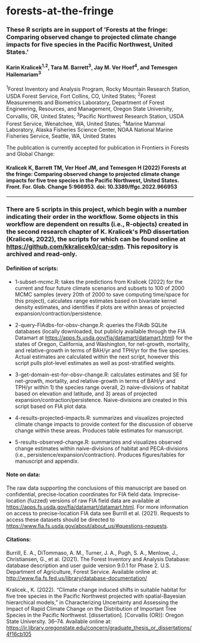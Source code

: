 # forests-at-the-fringe
### These R scripts are in support of 'Forests at the fringe: Comparing observed change to projected climate change impacts for five species in the Pacific Northwest, United States.'
#### Karin Kralicek<sup>1,2</sup>, Tara M. Barrett<sup>3</sup>, Jay M. Ver Hoef<sup>4</sup>, and Temesgen Hailemariam<sup>3</sup> 
<sup>1</sup>Forest Inventory and Analysis Program, Rocky Mountain Research Station, USDA Forest Service, Fort Collins, CO, United States; <sup>2</sup>Forest Measurements and Biometrics Laboratory, Department of Forest Engineering, Resources, and Management, Oregon State University, Corvallis, OR, United States; <sup>3</sup>Pacific Northwest Research Station, USDA Forest Service, Wenatchee, WA, United States; <sup>4</sup>Marine Mammal Laboratory, Alaska Fisheries Science Center, NOAA National Marine Fisheries Service, Seattle, WA, United States

The publication is currently accepted for publication in Frontiers in Forests and Global Change:

#### Kralicek K, Barrett TM, Ver Hoef JM, and Temesgen H (2022) Forests at the fringe: Comparing observed change to projected climate change impacts for five tree species in the Pacific Northwest, United States. Front. For. Glob. Change 5:966953. doi: 10.3389/ffgc.2022.966953

---
### There are 5 scripts in this project, which begin with a number indicating their order in the workflow. Some objects in this workflow are dependent on results (i.e., R-objects) created in the second research chapter of K. Kralicek's PhD dissertation (Kralicek, 2022), the scripts for which can be found online at https://github.com/kkralicek0/car-sdm. This repository is archived and read-only.

#### Definition of scripts:

* 1-subset-mcmc.R: takes the predictions from Kralicek (2022) for the current and four future climate scenarios and subsets to 100 of 2000 MCMC samples (every 20th of 2000 to save computing time/space for this project), calculates range estimates based on bivariate kernel density estimates, and identifies if plots are within areas of projected expansion/contraction/persistence.

* 2-query-FIAdbs-for-obsv-change.R: queries the FIAdb SQLite databases (locally downloaded, but publicly available through the FIA Datamart at https://apps.fs.usda.gov/fia/datamart/datamart.html) for the states of Oregon, California, and Washington, for net-growth, mortality, and relative-growth in terms of BAH/yr and TPH/yr for the five species. Actual estimates are calculated within the next script, however this script pulls plot-level estimates as well as post-stratified weights.

* 3-get-domain-est-for-obsv-change.R: calculates estimates and SE for net-growth, mortality, and relative-growth in terms of BAH/yr and TPH/yr within 1) the species range overall, 2) naive-divisions of habitat based on elevation and latitude, and 3) areas of projected expansion/contraction/persistence. Naive-divisions are created in this script based on FIA plot data.

* 4-results-projected-impacts.R: summarizes and visualizes projected climate change impacts to provide context for the discussion of observe change within these areas. Produces table estimates for manuscript.

* 5-results-observed-change.R: summarizes and visualizes observed change estimates within naive-divisions of habitat and PECA-divisions (i.e., persistence/expansion/contraction). Produces figures/tables for manuscript and appendix.


#### Note on data: 

The raw data supporting the conclusions of this manuscript are based on confidential, precise-location coordinates for FIA field data. Imprecise-location (fuzzed) versions of raw FIA field data are available at https://apps.fs.usda.gov/fia/datamart/datamart.html. For more information on access to precise-location FIA data see Burrill et al. (2021). Requests to access these datasets should be directed to https://www.fia.fs.usda.gov/about/about_us/#questions-requests.

#### Citations:

Burrill, E. A., DiTommaso, A. M., Turner, J. A., Pugh, S. A., Menlove, J., Christiansen, G., et al. (2021). The Forest Inventory and Analysis Database: database description and user guide version 9.0.1 for Phase 2. U.S. Department of Agriculture, Forest Service. Available online at: http://www.fia.fs.fed.us/library/database-documentation/

Kralicek., K. (2022). “Climate change induced shifts in suitable habitat for five tree species in the Pacific Northwest projected with spatial-Bayesian hierarchical models,” in Characterizing Uncertainty and Assessing the Impact of Rapid Climate Change on the Distribution of Important Tree Species in the Pacific Northwest. [dissertation]. [Corvallis (OR)]: Oregon State University. 36–74. Available online at: https://ir.library.oregonstate.edu/concern/graduate_thesis_or_dissertations/4f16cb105
